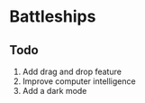 # Battleships

## Todo

1. Add drag and drop feature
2. Improve computer intelligence
3. Add a dark mode
